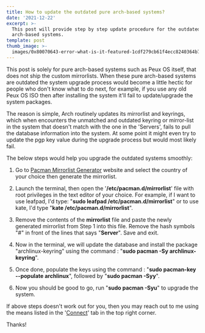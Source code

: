 ```yaml
---
title: How to update the outdated pure arch-based systems?
date: '2021-12-22'
excerpt: >-
  This post will provide step by step update procedure for the outdated pure
  arch-based systems.
template: post
thumb_image: >-
  images/0x80070643-error-what-is-it-featured-1cdf279cb61f4ecc8240364b7b8cdbd1.jpg
---
```

This post is solely for pure arch-based systems such as Peux OS itself, that does not ship the custom mirrorlists. When these pure arch-based systems are outdated the system upgrade process would become a little hectic for people who don't know what to do next, for example, if you use any old Peux OS ISO then after installing the system it'll fail to update/upgrade the system packages.

The reason is simple, Arch routinely updates its mirrorlist and keyrings, which when encounters the unmatched and outdated keyring or mirror-list in the system that doesn't match with the one in the 'Servers', fails to pull the database information into the system. At some point it might even  try to update the pgp key value during the upgrade process but would most likely fail.

The below steps would help you upgrade the outdated systems smoothly:

1.  Go to [Pacman Mirrorlist Generator](https://archlinux.org/mirrorlist/) website and select the country of your choice then generate the mirrorlist.

2.  Launch the terminal, then open the '**/etc/pacman.d/mirrorlist**' file with root privileges in the text editor of your choice. For example, if I want to use leafpad, I'd type: "**sudo leafpad /etc/pacman.d/mirrorlist**" or to use kate, I'd type "**kate /etc/pacman.d/mirrorlist**".

3.  Remove the contents of the **mirrorlist** file and paste the newly generated mirrorlist from Step 1 into this file. Remove the hash symbols "#" in front of the lines that says "**Server**". Save and exit.

4.  Now in the terminal, we will update the database and install the package "archlinux-keyring" using the command : "**sudo pacman -Sy archlinux-keyring**".

5.  Once done, populate the keys using the command : "**sudo pacman-key --populate archlinux**", followed by "**sudo pacman -Syy**".

6.  Now you should be good to go, run "**sudo pacman -Syu**" to upgrade the system.

If above steps doesn't work out for you, then you may reach out to me using the means listed in the '[Connect](https://peux-os.netlify.app/#con)' tab in the top right corner.

Thanks!
